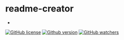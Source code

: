 # readme-creator
-
[![GitHub license](https://img.shields.io/github/license/Naereen/StrapDown.js.svg)](https://github.com/bulletinmybeard/readme-md-creator/blob/master/LICENSE)
[![Github version](https://img.shields.io/badge/version-v1.0.0-blue.svg)](https://github.com/bulletinmybeard/readme-md-creator)
[![GitHub watchers](https://img.shields.io/github/watchers/Naereen/StrapDown.js.svg?style=social&label=Watch)](https://github.com/bulletinmybeard/readme-md-creator/watchers/)
